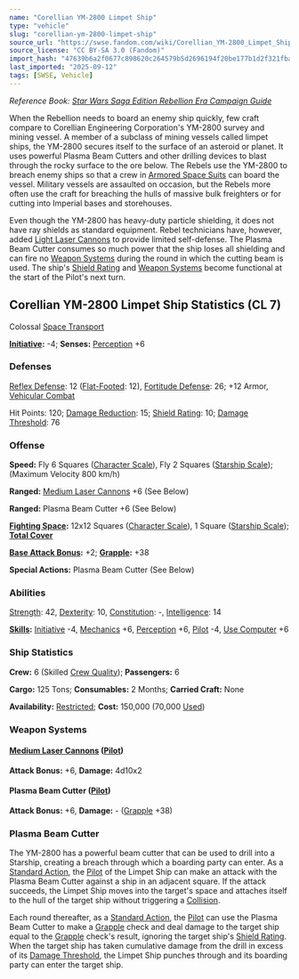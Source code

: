 ```yaml
---
name: "Corellian YM-2800 Limpet Ship"
type: "vehicle"
slug: "corellian-ym-2800-limpet-ship"
source_url: "https://swse.fandom.com/wiki/Corellian_YM-2800_Limpet_Ship"
source_license: "CC BY-SA 3.0 (Fandom)"
import_hash: "47639b6a2f0677c898620c264579b5d2696194f20be177b1d2f321fbaf82b091"
last_imported: "2025-09-12"
tags: [SWSE, Vehicle]
---
```

*Reference Book: [Star Wars Saga Edition Rebellion Era Campaign Guide](https://swse.fandom.com/wiki/Star_Wars_Saga_Edition_Rebellion_Era_Campaign_Guide)*

When the Rebellion needs to board an enemy ship quickly, few craft compare to Corellian Engineering Corporation's YM-2800 survey and mining vessel. A member of a subclass of mining vessels called limpet ships, the YM-2800 secures itself to the surface of an asteroid or planet. It uses powerful Plasma Beam Cutters and other drilling devices to blast through the rocky surface to the ore below. The Rebels use the YM-2800 to breach enemy ships so that a crew in [Armored Space Suits](https://swse.fandom.com/wiki/Armored_Space_Suits) can board the vessel. Military vessels are assaulted on occasion, but the Rebels more often use the craft for breaching the hulls of massive bulk freighters or for cutting into Imperial bases and storehouses.

Even though the YM-2800 has heavy-duty particle shielding, it does not have ray shields as standard equipment. Rebel technicians have, however, added [Light Laser Cannons](https://swse.fandom.com/wiki/Light_Laser_Cannons) to provide limited self-defense. The Plasma Beam Cutter consumes so much power that the ship loses all shielding and can fire no [Weapon Systems](https://swse.fandom.com/wiki/Weapon_Systems) during the round in which the cutting beam is used. The ship's [Shield Rating](https://swse.fandom.com/wiki/Shield_Rating) and [Weapon Systems](https://swse.fandom.com/wiki/Weapon_Systems) become functional at the start of the Pilot's next turn.

## Corellian YM-2800 Limpet Ship Statistics (CL 7)
Colossal [Space Transport](https://swse.fandom.com/wiki/Space_Transport)

**[Initiative](https://swse.fandom.com/wiki/Initiative):** -4; **Senses:** [Perception](https://swse.fandom.com/wiki/Perception) +6
### Defenses
[Reflex Defense](https://swse.fandom.com/wiki/Reflex_Defense_(Vehicles)): 12 ([Flat-Footed](https://swse.fandom.com/wiki/Flat-Footed): 12), [Fortitude Defense](https://swse.fandom.com/wiki/Fortitude_Defense_(Vehicles)): 26; +12 Armor, [Vehicular Combat](https://swse.fandom.com/wiki/Vehicular_Combat)

Hit Points: 120; [Damage Reduction](https://swse.fandom.com/wiki/Damage_Reduction): 15; [Shield Rating](https://swse.fandom.com/wiki/Shield_Rating): 10; [Damage Threshold](https://swse.fandom.com/wiki/Damage_Threshold_(Vehicles)): 76
### Offense
**Speed:** Fly 6 Squares ([Character Scale](https://swse.fandom.com/wiki/Character_Scale)), Fly 2 Squares ([Starship Scale](https://swse.fandom.com/wiki/Starship_Scale)); (Maximum Velocity 800 km/h)

**Ranged:** [Medium Laser Cannons](https://swse.fandom.com/wiki/Medium_Laser_Cannons) +6 (See Below)

**Ranged:** Plasma Beam Cutter +6 (See Below)

**[Fighting Space](https://swse.fandom.com/wiki/Fighting_Space):** 12x12 Squares ([Character Scale](https://swse.fandom.com/wiki/Character_Scale)), 1 Square ([Starship Scale](https://swse.fandom.com/wiki/Starship_Scale)); **[Total Cover](https://swse.fandom.com/wiki/Total_Cover)**

**[Base Attack Bonus](https://swse.fandom.com/wiki/Base_Attack_Bonus):** +2; **[Grapple](https://swse.fandom.com/wiki/Grapple):** +38

**Special Actions:** Plasma Beam Cutter (See Below)
### Abilities
[Strength](https://swse.fandom.com/wiki/Strength): 42, [Dexterity](https://swse.fandom.com/wiki/Dexterity): 10, [Constitution](https://swse.fandom.com/wiki/Constitution): -, [Intelligence](https://swse.fandom.com/wiki/Intelligence): 14

**[Skills](https://swse.fandom.com/wiki/Skills):** [Initiative](https://swse.fandom.com/wiki/Initiative) -4, [Mechanics](https://swse.fandom.com/wiki/Mechanics) +6, [Perception](https://swse.fandom.com/wiki/Perception) +6, [Pilot](https://swse.fandom.com/wiki/Pilot) -4, [Use Computer](https://swse.fandom.com/wiki/Use_Computer) +6
### Ship Statistics
**Crew:** 6 (Skilled [Crew Quality](https://swse.fandom.com/wiki/Crew_Quality)); **Passengers:** 6

**Cargo:** 125 Tons; **Consumables:** 2 Months; **Carried Craft:** None

**Availability:** [Restricted](https://swse.fandom.com/wiki/Restricted); **Cost:** 150,000 (70,000 [Used](https://swse.fandom.com/wiki/Used))
### Weapon Systems
#### **[Medium Laser Cannons](https://swse.fandom.com/wiki/Medium_Laser_Cannons) ([Pilot](https://swse.fandom.com/wiki/Pilot_(Vehicle_Combat)))**
**Attack Bonus:** +6, **Damage:** 4d10x2
#### **Plasma Beam Cutter ([Pilot](https://swse.fandom.com/wiki/Pilot_(Vehicle_Combat)))**
**Attack Bonus:** +6, **Damage:** - ([Grapple](https://swse.fandom.com/wiki/Grapple) +38)

### Plasma Beam Cutter
The YM-2800 has a powerful beam cutter that can be used to drill into a Starship, creating a breach through which a boarding party can enter. As a [Standard Action](https://swse.fandom.com/wiki/Standard_Action), the [Pilot](https://swse.fandom.com/wiki/Pilot_(Vehicle_Combat)) of the Limpet Ship can make an attack with the Plasma Beam Cutter against a ship in an adjacent square. If the attack succeeds, the Limpet Ship moves into the target's space and attaches itself to the hull of the target ship without triggering a [Collision](https://swse.fandom.com/wiki/Collision).

Each round thereafter, as a [Standard Action](https://swse.fandom.com/wiki/Standard_Action), the [Pilot](https://swse.fandom.com/wiki/Pilot_(Vehicle_Combat)) can use the Plasma Beam Cutter to make a [Grapple](https://swse.fandom.com/wiki/Grapple) check and deal damage to the target ship equal to the [Grapple](https://swse.fandom.com/wiki/Grapple) check's result, ignoring the target ship's [Shield Rating](https://swse.fandom.com/wiki/Shield_Rating). When the target ship has taken cumulative damage from the drill in excess of its [Damage Threshold](https://swse.fandom.com/wiki/Damage_Threshold), the Limpet Ship punches through and its boarding party can enter the target ship.
